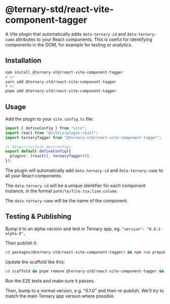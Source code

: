 # @ternary-std/react-vite-component-tagger

A Vite plugin that automatically adds `data-ternary-id` and `data-ternary-name` attributes to your React components. This is useful for identifying components in the DOM, for example for testing or analytics.

## Installation

```bash
npm install @ternary-std/react-vite-component-tagger
# or
yarn add @ternary-std/react-vite-component-tagger
# or
pnpm add @ternary-std/react-vite-component-tagger
```

## Usage

Add the plugin to your `vite.config.ts` file:

```ts
import { defineConfig } from "vite";
import react from "@vitejs/plugin-react";
import ternaryTagger from "@ternary-std/react-vite-component-tagger";

// https://vitejs.dev/config/
export default defineConfig({
  plugins: [react(), ternaryTagger()],
});
```

The plugin will automatically add `data-ternary-id` and `data-ternary-name` to all your React components.

The `data-ternary-id` will be a unique identifier for each component instance, in the format `path/to/file.tsx:line:column`.

The `data-ternary-name` will be the name of the component.

## Testing & Publishing

Bump it to an alpha version and test in Ternary app, eg. `"version": "0.0.1-alpha.0",`

Then publish it:

```sh
cd packages/@ternary-std/react-vite-component-tagger/ && npm run prepublishOnly && npm publish
```

Update the scaffold like this:

```sh
cd scaffold && pnpm remove @ternary-std/react-vite-component-tagger && pnpm add -D @ternary-std/react-vite-component-tagger
```

Run the E2E tests and make sure it passes.

Then, bump to a normal version, e.g. "0.1.0" and then re-publish. We'll try to match the main Ternary app version where possible.
